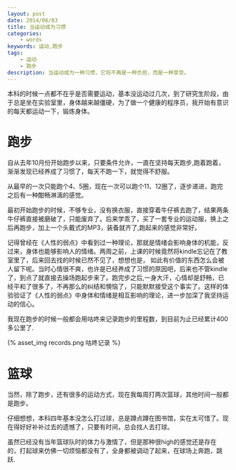 ```yaml
---
layout: post
date: 2014/06/03
title: 当运动成为习惯
categories: 
    - words
keywords: 运动,跑步
tags: 
    - 运动
    - 跑步
description: 当运动成为一种习惯，它将不再是一种负担，而是一种享受。
---
```


本科的时候一点都不在乎是否需要运动，基本没运动过几次，到了研究生阶段，由于总是坐在实验室里，身体越来越僵硬，为了做一个健康的程序员，我开始有意识的每天都运动一下，锻炼身体。

# 跑步

自从去年10月份开始跑步以来，只要条件允许，一直在坚持每天跑步,跑着跑着，渐渐发现已经养成了习惯了，每天不跑一下，就觉得不舒服。

从最早的一次只能跑个4、5圈，现在一次可以跑个11、12圈了，逐步递进，跑完之后有一种酣畅淋漓的感觉。

最初开始跑步的时候，不够专业，没有换衣服，直接穿着牛仔裤去跑了，结果两条牛仔裤直接被磨破了，只能废弃了。后来学乖了，买了一套专业的运动服，换上之后再跑步，加上一个头戴式的MP3，装备就齐了,跑起来的感觉非常好。

记得曾经在《人性的弱点》中看到过一种理论，那就是情绪会影响身体的机能，反过来，身体也能够影响人的情绪。两周之前，上课的时候竟然将kindle忘记在了教室里了，后来回去找的时候已然不见了，想想也是， 如此有价值的东西怎么会被人留下呢。当时心情很不爽，也许是已经养成了习惯的原因吧，后来也不管kindle了，到点了就直接去操场跑起步来了。跑完步之后,一身大汗，心情却是舒畅，已经平和了很多了，不再那么的纠结和懊恼了，只能默默接受这个事实了。这样的体验验证了《人性的弱点》中身体和情绪是相互影响的理论，进一步加深了我坚持运动的信心。

我现在跑步的时候一般都会用咕咚来记录跑步的里程数，到目前为止已经累计400多公里了.

{% asset_img records.png 咕咚记录 %}

# 篮球

当然，除了跑步，还有很多的运动方式，现在我每周打两次篮球，其他时间一般都是跑步。

仔细想想，本科四年基本没怎么打过球，总是蹲点蹲在图书馆，实在太可惜了。现在得好好补补过去的遗憾了，只要有时间，总会找人去打球。

虽然已经没有当年篮球队时的体力与激情了，但是那种很high的感觉还是存在的，打起球来仿佛一切烦恼都没有了，全身都被调动了起来，在球场上奔跑，跳跃.



